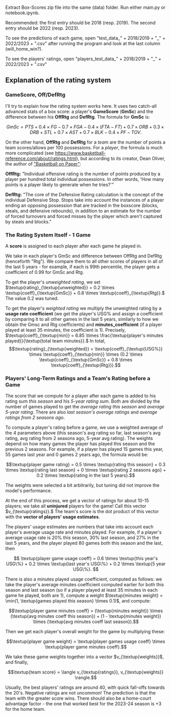 Extract Box-Scores zip file into the same (data) folder. Run either main.py or notebook.ipynb.

Recommended: the first entry should be 2018 (resp. 2019). The second entry should be 2022 (resp. 2023).

To see the predictions of each game, open "test_data_" + 2018/2019 + "_" + 2022/2023 + ".csv" after running the program and look at the last column (will_home_win?).

To see the players' ratings, open "players_test_data_" + 2018/2019 + "_" + 2022/2023 + ".csv"


## Explanation of the rating system

### GameScore, Off/DefRtg

I'll try to explain how the rating system works here. It uses two catch-all advanced stats of a box score: a player's **GameScore** (**GmSc**) and the difference between his **OffRtg** and **DefRtg**. The formula for **GmSc** is:

$$ GmSc = PTS + 0.4 \times FG - 0.7 \times FGA - 0.4\times(FTA - FT) + 0.7 \times ORB + 0.3 \times DRB + STL + 0.7 \times AST + 0.7 \times BLK - 0.4 \times PF - TOV.$$

On the other hand, **OffRtg** and **DefRtg** for a *team* are the number of points a team scores/allows per 100 possessions. For a *player*, the formula is much more complicated (see https://www.basketball-reference.com/about/ratings.html), but according to its creator, Dean Oliver, the author of ["Basketball on Paper"](https://www.amazon.com/Basketball-Paper-Rules-Performance-Analysis/dp/1574886886):

**OffRtg:** "Individual offensive rating is the number of points produced by a player per hundred total individual possessions. In other words, 'How many points is a player likely to generate when he tries?'"

**DefRtg:** "The core of the Defensive Rating calculation is the concept of the individual Defensive Stop. Stops take into account the instances of a player ending an opposing possession that are tracked in the boxscore (blocks, steals, and defensive rebounds), in addition to an estimate for the number of forced turnovers and forced misses by the player which aren't captured by steals and blocks."

### The Rating System Itself - 1 Game

A **score** is assigned to each player after each game he played in.

We take in each player's GmSc and difference between OffRtg and DefRtg (henceforth "Rtg"). We compare them to all other scores of players in all of the last 5 years - for example, if each is 99th percentile, the player gets a coefficient of 0.99 for GmSc and Rtg.

To get the player's *unweighted rating*, we set $\textup{rating}_{\textup{unweighted}} = 0.2 \times \textup{coeff}_{\textup{GmSc}} + 0.8 \times \textup{coeff}_{\textup{Rtg}}.$ The value $0.2$ was tuned.

To get the player's *weighted rating* we multiply the unweighted rating by a **usage rate coefficient** (we get the player's USG% and assign a coefficient by comparing it to all other games in the last 5 years, similarly to how we obtain the Gmsc and Rtg coefficients) and **minutes_coefficient** (if a player played at least 35 minutes, the coefficient is 1). Precisely, $\textup{coeff}_{\textup{min}} = 6.85 \times \frac{\textup{player's minutes played}}{\textup{total team minutes}}.$ In total, $$\textup{rating}_{\textup{weighted}} = \textup{coeff}_{\textup{USG%}} \times \textup{coeff}_{\textup{min}} \times (0.2 \times \textup{coeff}_{\textup{GmSc}} + 0.8 \times \textup{coeff}_{\textup{Rtg}}).$$

### Players' Long-Term Ratings and a Team's Rating before a Game

The score that we compute for a player after each game is added to his rating sum *this season* and his *5-year rating sum*. Both are divided by the number of games played to get the *average rating this season* and *average 5-year rating*. There are also *last season's average ratings* and *average ratings from 2 seasons ago*.

To compute a player's rating before a game, we use a weighted average of the 4 parameters above (this season's avg rating so far, last season's avg rating, avg rating from 2 seasons ago, 5-year avg rating). The weights depend on how many games the player has played this season and the previous 2 seasons. For example, if a player has played 15 games this year, 55 games last year and 0 games 2 years ago, the formula would be:

$$\textup{player game rating} = 0.5 \times \textup{rating this season} + 0.3 \times \textup{rating last season} + 0 \times \textup{rating 2 seasons ago} + 0.2 \times \textup{rating in the last 5 years}.$$

The weights were selected a bit arbitrarily, but tuning did not improve the model's performance.

At the end of this process, we get a vector of ratings for about 10-15 players; we take all **uninjured** players for the game! Call this vector $v_{\textup{ratings}}.$ The team's score is the dot product of this vector with the **vector of players' usage estimates**.

The players' usage estimates are numbers that take into account each player's average usage rate and minutes played. For example, if a player's average usage rate is 20% this season, 30% last season, and 27% in the last 5 years, and the player played 80 games both this season and the last, then

$$ \textup{player game usage coeff} = 0.6 \times \textup{this year's USG\%} + 0.2 \times \textup{last year's USG\%} + 0.2 \times \textup{5 year USG\%}. $$

There is also a minutes played usage coefficient, computed as follows: we take the player's average minutes coefficient computed earlier for both this season and last season (so if a player played at least 35 minutes in each game he played, both are $1$), compute a weight $\textup{minutes weight} =  \min(1, \textup{games played this season}  \times 0.1)$, and compute:

$$\textup{player game minutes coeff} = (\textup{minutes weight}) \times (\textup{avg minutes coeff this season}) + (1 - \textup{minutes weight}) \times (\textup{avg minutes coeff last season}).$$

Then we get each player's overall weight for the game by multiplying these:

$$\textup{player game weight} = \textup{player games usage coeff} \times \textup{player game minutes coeff}.$$

We take these game weights together into a vector $v_{\textup{weights}}$, and finally,

$$\textup{team score} = \langle v_{\textup{ratings}}, v_{\textup{weights}} \rangle.$$

Usually, the best players' ratings are around 40, with quick fall-offs towards the 20's. Negative ratings are not uncommon! The prediction is that the team with the greater score wins. There should also be a home-court advantage factor - the one that worked best for the 2023-24 season is +3 for the home team.
